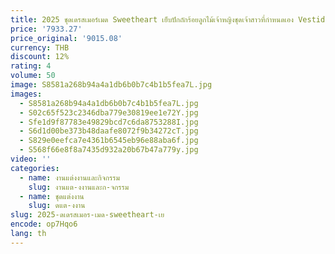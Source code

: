 ```yaml
---
title: 2025 ชุดเดรสเมอร์เมด Sweetheart เย็บปักถักร้อยลูกไม้เจ้าหญิงชุดเจ้าสาวที่กําหนดเอง Vestidos De Noiva Mariage
price: '7933.27'
price_original: '9015.08'
currency: THB
discount: 12%
rating: 4
volume: 50
image: S8581a268b94a4a1db6b0b7c4b1b5fea7L.jpg
images:
  - S8581a268b94a4a1db6b0b7c4b1b5fea7L.jpg
  - S02c65f523c2346dba779e30819ee1e72Y.jpg
  - Sfe1d9f87783e49829bcd7c6da8753288I.jpg
  - S6d1d00be373b48daafe8072f9b34272cT.jpg
  - S829e0eefca7e4361b6545eb96e88aba6f.jpg
  - S568f66e8f8a7435d932a20b67b47a779y.jpg
video: ''
categories:
  - name: งานแต่งงานและกิจกรรม
    slug: งานแต-งงานและก-จกรรม
  - name: ชุดแต่งงาน
    slug: ดแต-งงาน
slug: 2025-ดเดรสเมอร-เมด-sweetheart-เย
encode: op7Hqo6
lang: th
---
```

  